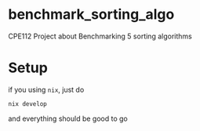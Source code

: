 # benchmark_sorting_algo
CPE112 Project about Benchmarking 5 sorting algorithms

# Setup
if you using `nix`, just do
```
nix develop
```
and everything should be good to go
